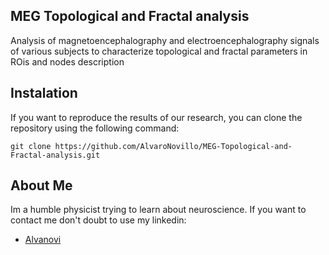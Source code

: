 ## MEG Topological and Fractal analysis

Analysis of magnetoencephalography and electroencephalography signals of various subjects to characterize topological and fractal parameters in ROis and nodes description

## Instalation

If you want to reproduce the results of our research, you can clone the repository using the following command:

    git clone https://github.com/AlvaroNovillo/MEG-Topological-and-Fractal-analysis.git

## About Me

Im a humble physicist trying to learn about neuroscience. If you want to contact me don't doubt to use my linkedin:
* [Alvanovi](https://www.linkedin.com/in/%C3%A1lvaro-novillo-correas-1b4452226)
